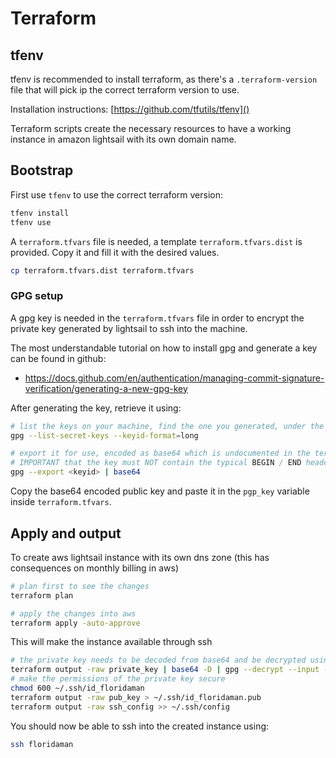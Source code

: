 # Terraform


## tfenv
tfenv is recommended to install terraform, as there's a `.terraform-version` file that will pick ip the correct terraform version to use.

Installation instructions: [https://github.com/tfutils/tfenv]()

Terraform scripts create the necessary resources to have a working instance in amazon lightsail with its own domain name.


## Bootstrap

First use `tfenv` to use the correct terraform version:
```bash
tfenv install
tfenv use
```

A `terraform.tfvars` file is needed, a template `terraform.tfvars.dist` is provided. Copy it and fill it with the desired values.

```bash
cp terraform.tfvars.dist terraform.tfvars
```

### GPG setup

A gpg key is needed in the `terraform.tfvars` file in order to encrypt the private key generated by lightsail to ssh into the machine.

The most understandable tutorial on how to install gpg and generate a key can be found in github: 
- https://docs.github.com/en/authentication/managing-commit-signature-verification/generating-a-new-gpg-key

After generating the key, retrieve it using:

```bash
# list the keys on your machine, find the one you generated, under the "sec" section
gpg --list-secret-keys --keyid-format=long

# export it for use, encoded as base64 which is undocumented in the terraform provider
# IMPORTANT that the key must NOT contain the typical BEGIN / END headers.
gpg --export <keyid> | base64
```

Copy the base64 encoded public key and paste it in the `pgp_key` variable inside `terraform.tfvars`.

## Apply and output

To create aws lightsail instance with its own dns zone (this has consequences on monthly billing in aws)
```bash
# plan first to see the changes
terraform plan

# apply the changes into aws
terraform apply -auto-approve
```

This will make the instance available through ssh
```bash
# the private key needs to be decoded from base64 and be decrypted using gpg with the same key provided for "pgp_key" tfvar
terraform output -raw private_key | base64 -D | gpg --decrypt --input - > ~/.ssh/id_floridaman
# make the permissions of the private key secure
chmod 600 ~/.ssh/id_floridaman 
terraform output -raw pub_key > ~/.ssh/id_floridaman.pub
terraform output -raw ssh_config >> ~/.ssh/config
```

You should now be able to ssh into the created instance using:

```bash
ssh floridaman
```